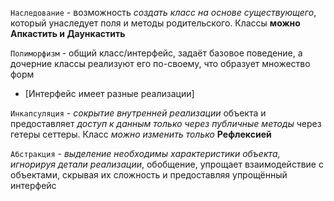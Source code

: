 `Наследование` - возможность _создать класс на основе существующего_, который унаследует поля и методы родительского. Классы __можно Апкастить и Даункастить__ 

`Полиморфизм` -  общий класс/интерфейс,  задаёт базовое поведение, а дочерние классы реализуют его по-своему, что образует множество форм
- [Интерфейс имеет разные реализации]

`Инкапсуляция` -  _сокрытие внутренней реализации_ объекта и предоставляет _доступ к данным только через публичные методы_ через гетеры сеттеры. Класс _можно изменить только_  __Рефлексией__

`Абстракция` - _выделение необходимы характеристики объекта, игнорируя детали реализации_, обобщение, упрощает взаимодействие с объектами, скрывая их сложность и предоставляя упрощённый интерфейс

